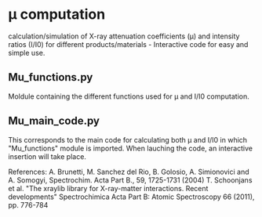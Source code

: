 # µ computation
calculation/simulation of X-ray attenuation coefficients (µ) and intensity ratios (I/I0) for different products/materials - Interactive code for easy and simple use. 
## Mu_functions.py
Moldule containing the different functions used for µ and I/I0 computation.
## Mu_main_code.py
This corresponds to the main code for calculating both µ and I/I0 in which "Mu_functions" module is imported.
When lauching the code, an interactive insertion will take place.

References:
A. Brunetti, M. Sanchez del Rio, B. Golosio, A. Simionovici and A. Somogyi, Spectrochim. Acta Part B., 59, 1725-1731 (2004)
T. Schoonjans et al. "The xraylib library for X-ray-matter interactions. Recent developments" Spectrochimica Acta Part B: Atomic Spectroscopy 66 (2011), pp. 776-784


